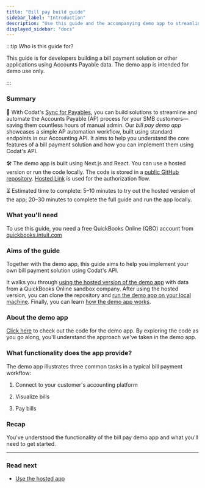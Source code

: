 ```yaml
---
title: "Bill pay build guide"
sidebar_label: "Introduction"
description: "Use this guide and the accompanying demo app to streamline your customers' Accounts Payable processes"
displayed_sidebar: "docs"
---
```


:::tip Who is this guide for?

This guide is for developers building a bill payment solution or other applications using Accounts Payable data. The demo app is intended for demo use only.

:::

### Summary

🎯 With Codat's [Sync for Payables](/payables/overview), you can build solutions to streamline and automate the Accounts Payable (AP) process for your SMB customers&mdash;saving them countless hours of manual admin. Our *bill pay demo app* showcases a simple AP automation workflow, built using standard endpoints in our Accounting API. It aims to help you understand the core features of a bill payment solution and how you can implement them using Codat's API.

🛠️ The demo app is built using Next.js and React. You can use a hosted version or run the code locally. The code is stored in a [public GitHub repository](https://github.com/codatio/demo-bill-pay). [Hosted Link](/auth-flow/authorize-hosted-link) is used for the authorization flow.

⏳ Estimated time to complete: 5&ndash;10 minutes to try out the hosted version of the app; 20&ndash;30 minutes to complete the full guide and run the app locally.

### What you'll need

<p>To use this guide, you need a free QuickBooks Online (QBO) account from <a href="https://quickbooks.intuit.com/" target="_blank">quickbooks.intuit.com</a></p>

### Aims of the guide

Together with the demo app, this guide aims to help you implement your own bill payment solution using Codat's API.

It walks you through [using the hosted version of the demo app](/payables/guides/bill-pay/use-bill-pay-demo-app) with data from a QuickBooks Online sandbox company. After using the hosted version, you can clone the repository and [run the demo app on your local machine](/payables/guides/bill-pay/run-demo-app-locally). Finally, you can learn [how the demo app works](/payables/guides/bill-pay/how-the-demo-app-works).

### About the demo app

<p><a href="https://github.com/codatio/demo-bill-pay" target="_blank">Click here</a> to check out the code for the demo app. By exploring the code as you go along, you'll understand the approach we've taken in the demo app.</p>

### What functionality does the app provide?

The demo app illustrates three common tasks in a typical bill payment workflow:

1. Connect to your customer's accounting platform

2. Visualize bills

3. Pay bills

### Recap

You've understood the functionality of the bill pay demo app and what you'll need to get started.

---

### Read next

- [Use the hosted app](/payables/guides/bill-pay/use-bill-pay-demo-app)
